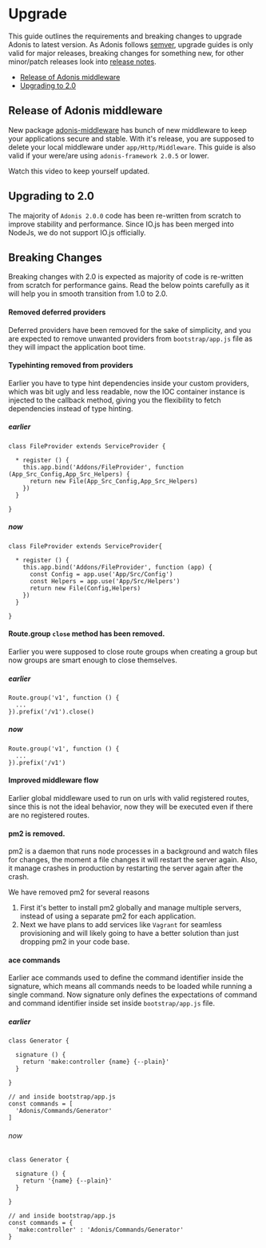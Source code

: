 # Upgrade

This guide outlines the requirements and breaking changes to upgrade Adonis to latest version. As Adonis follows [semver](http://semver.org/), upgrade guides is only valid for major releases, breaking changes for something new, for other minor/patch releases look into [release notes](release-notes).

- [Release of Adonis middleware](#release-of-adonis-middleware)
- [Upgrading to 2.0](#upgrading-to-2.0)

## Release of Adonis middleware
New package [adonis-middleware](https://github.com/adonisjs/adonis-middleware) has bunch of new middleware to keep your applications secure and stable. With it's release, you are supposed to delete your local middleware under `app/Http/Middleware`. This guide is also valid if your were/are using `adonis-framework 2.0.5` or lower.

Watch this video to keep yourself updated.

## Upgrading to 2.0

The majority of `Adonis 2.0.0` code has been re-written from scratch to improve stability and performance. Since IO.js has been merged into NodeJs, we do not support IO.js officially.

## Breaking Changes

Breaking changes with 2.0 is expected as majority of code is re-written from scratch for performance gains. Read the below points carefully as it will help you in smooth transition from 1.0 to 2.0.

#### Removed deferred providers

Deferred providers have been removed for the sake of simplicity, and you are expected to remove unwanted providers from `bootstrap/app.js` file as they will impact the application boot time.

#### Typehinting removed from providers

Earlier you have to type hint dependencies inside your custom providers, which was bit ugly and less readable, now the IOC container instance is injected to the callback method, giving you the flexibility to fetch dependencies instead of type hinting.

##### earlier

```javascript,line-numbers
class FileProvider extends ServiceProvider {

  * register () {
    this.app.bind('Addons/FileProvider', function (App_Src_Config,App_Src_Helpers) {
      return new File(App_Src_Config,App_Src_Helpers)
    })
  }

}
```

##### now

```javascript,line-numbers
class FileProvider extends ServiceProvider{

  * register () {
    this.app.bind('Addons/FileProvider', function (app) {
      const Config = app.use('App/Src/Config')
      const Helpers = app.use('App/Src/Helpers')
      return new File(Config,Helpers)
    })
  }

}
```

#### Route.group `close` method has been removed.

Earlier you were supposed to close route groups when creating a group but now groups are smart enough to close themselves.

##### earlier
```javascript,line-numbers
Route.group('v1', function () {
  ...
}).prefix('/v1').close()
```

##### now
```javascript,line-numbers
Route.group('v1', function () {
  ...
}).prefix('/v1')
```

#### Improved middleware flow

Earlier global middleware used to run on urls with valid registered routes, since this is not the ideal behavior, now they will be executed even if there are no registered routes.

#### pm2 is removed.

pm2 is a daemon that runs node processes in a background and watch files for changes, the moment a file changes it will restart the server again. Also, it manage crashes in production by restarting the server again after the crash.

We have removed pm2 for several reasons

1. First it's better to install pm2 globally and manage multiple servers, instead of using a separate pm2 for each application.
2. Next we have plans to add services like `Vagrant` for seamless provisioning and will likely going to have a better solution than just dropping pm2 in your code base.

#### ace commands

Earlier ace commands used to define the command identifier inside the signature, which means all commands needs to be loaded while running a single command. Now signature only defines the expectations of command and command identifier inside set inside `bootstrap/app.js` file.

##### earlier
```javascript,line-numbers
class Generator {

  signature () {
    return 'make:controller {name} {--plain}'
  }

}

// and inside bootstrap/app.js
const commands = [
  'Adonis/Commands/Generator'
]
```

###### now
```javascript,line-numbers
class Generator {

  signature () {
    return '{name} {--plain}'
  }

}

// and inside bootstrap/app.js
const commands = {
  'make:controller' : 'Adonis/Commands/Generator'
}
```
